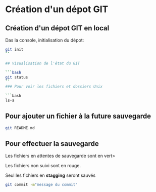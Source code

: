 # Création d'un dépot GIT

## Création d'un dépot GIT en local

Das la console, initialisation du dépot:

```bash
git init
``

## Visualisation de l'état du GIT

```bash
git status
``
### Pour voir les fichiers et dossiers Unix

```bash
ls-a
```

## Pour ajouter un fichier à la future sauvegarde

```bash
git README.md
```

## Pour effectuer la sauvegarde

Les fichiers en attentes de sauvegarde sont en vert>

Les fichiers non suivi sont en rouge.

Seul les fichiers en **stagging** seront sauvés

```bash
git commit -m"message du commit"
